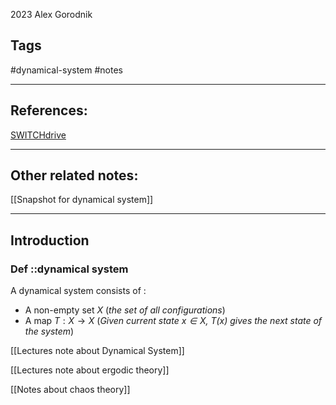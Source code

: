 2023
Alex Gorodnik


## Tags
#dynamical-system #notes 

---

## References:
[SWITCHdrive](https://drive.switch.ch/index.php/s/lvrL4hFrnrEfVmb#pdfviewer)

---
## Other related notes:
[[Snapshot for dynamical system]]

---
## Introduction

### Def ::dynamical system
A dynamical system consists of :
- A non-empty set $X$ (*the set of all configurations*)
- A map $T:X\rightarrow X$ (*Given current state $x\in X$, $T(x)$ gives the next state of the system*)

[[Lectures note about Dynamical System]]


[[Lectures note about ergodic theory]]

[[Notes about chaos theory]]